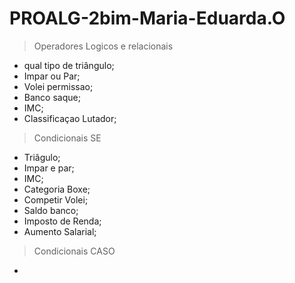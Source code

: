 # PROALG-2bim-Maria-Eduarda.O
>Operadores Logicos e relacionais
  - qual tipo de triângulo;
  - Impar ou Par;
  - Volei permissao;
  - Banco saque;
  - IMC;
  - Classificaçao Lutador;
  
>Condicionais SE
  - Triâgulo;
  - Impar e par;
  - IMC;
  - Categoria Boxe;
  - Competir Volei;
  - Saldo banco;
  - Imposto de Renda; 
  - Aumento Salarial;
  
>Condicionais CASO
  - 
